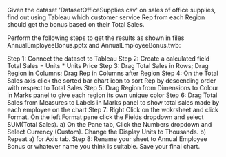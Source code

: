 Given the dataset 'DatasetOfficeSupplies.csv' on sales of office supplies, find out using Tableau which customer service Rep from each Region should get the bonus based on their Total Sales.

Perform the following steps to get the results as shown in files AnnualEmployeeBonus.pptx and AnnualEmployeeBonus.twb:

Step 1: Connect the dataset to Tableau 
Step 2: Create a calculated field Total Sales = Units * Units Price 
Step 3: Drag Total Sales in Rows; Drag Region in Columns; Drag Rep in Columns after Region
Step 4: On the Total Sales axis click the sorted bar chart icon to sort Rep by descending order with respect to Total Sales
Step 5: Drag Region from Dimensions to Colour in Marks panel to give each region its own unique color 
Step 6: Drag Total Sales from Measures to Labels in Marks panel to show total sales made by each employee on the chart
Step 7: Right Click on the wokrsheet and click Format. On the left Format pane click the Fields dropdown and select SUM(Total Sales). 
  a) On the Pane tab, Click the Numbers dropdown and Select Currency (Custom). Change the Display Units to Thousands. 
  b) Repeat a) for Axis tab.
Step 8: Rename your sheet to Annual Employee Bonus or whatever name you think is suitable. Save your final chart.
